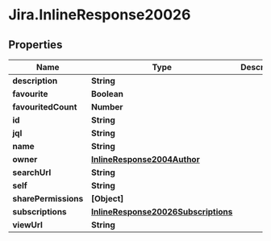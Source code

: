 # Jira.InlineResponse20026

## Properties

Name | Type | Description | Notes
------------ | ------------- | ------------- | -------------
**description** | **String** |  | 
**favourite** | **Boolean** |  | 
**favouritedCount** | **Number** |  | 
**id** | **String** |  | 
**jql** | **String** |  | 
**name** | **String** |  | 
**owner** | [**InlineResponse2004Author**](InlineResponse2004Author.md) |  | 
**searchUrl** | **String** |  | 
**self** | **String** |  | 
**sharePermissions** | **[Object]** |  | 
**subscriptions** | [**InlineResponse20026Subscriptions**](InlineResponse20026Subscriptions.md) |  | 
**viewUrl** | **String** |  | 


